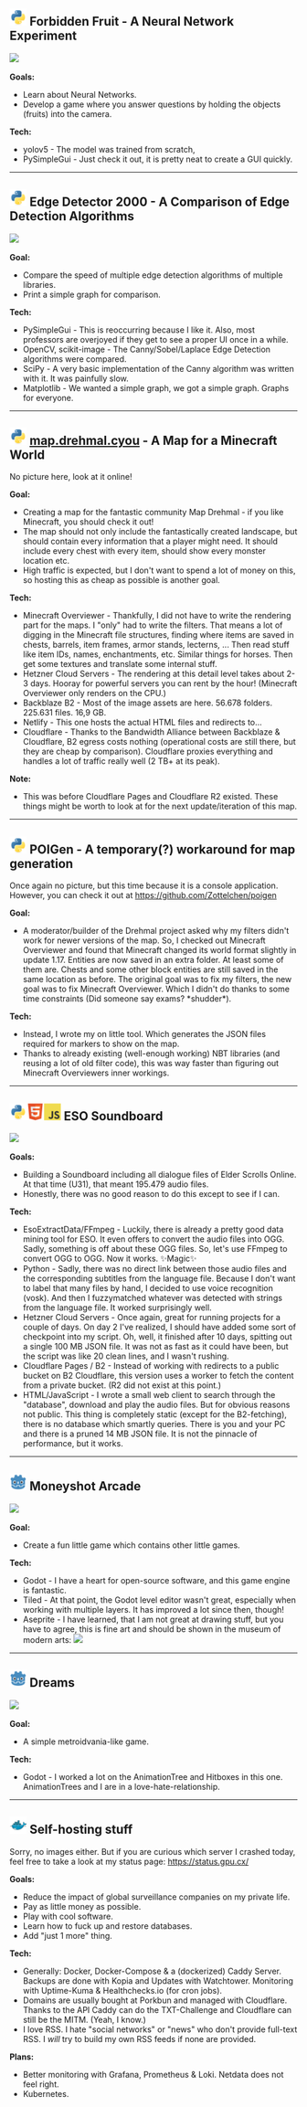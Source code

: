 ## <img src="https://raw.githubusercontent.com/devicons/devicon/master/icons/python/python-original.svg" width="30"/> Forbidden Fruit - A Neural Network Experiment 

![](http://placekitten.com/200/300)

**Goals:**

* Learn about Neural Networks.
* Develop a game where you answer questions by holding the objects (fruits) into the camera.

**Tech:**

* yolov5 - The model was trained from scratch,
* PySimpleGui - Just check it out, it is pretty neat to create a GUI quickly.

___

## <img src="https://raw.githubusercontent.com/devicons/devicon/master/icons/python/python-original.svg" width="30"/> Edge Detector 2000 - A Comparison of Edge Detection Algorithms 

![](http://placekitten.com/200/301)

**Goal:**

* Compare the speed of multiple edge detection algorithms of multiple libraries.
* Print a simple graph for comparison.

**Tech:**

* PySimpleGui - This is reoccurring because I like it. Also, most professors are overjoyed if they get to see a proper UI once in a while.
* OpenCV, scikit-image - The Canny/Sobel/Laplace Edge Detection algorithms were compared.
* SciPy - A very basic implementation of the Canny algorithm was written with it. It was painfully slow.
* Matplotlib - We wanted a simple graph, we got a simple graph. Graphs for everyone.

___

## <img src="https://raw.githubusercontent.com/devicons/devicon/master/icons/python/python-original.svg" width="30"/> [map.drehmal.cyou](https://map.drehmal.cyou/) - A Map for a Minecraft World 

No picture here, look at it online!

**Goal:**

* Creating a map for the fantastic community Map Drehmal - if you like Minecraft, you should check it out!
* The map should not only include the fantastically created landscape, but should contain every information that a player might need. It should include every chest with every item, should show every monster location etc.
* High traffic is expected, but I don't want to spend a lot of money on this, so hosting this as cheap as possible is another goal.

**Tech:**

* Minecraft Overviewer - Thankfully, I did not have to write the rendering part for the maps. I "only" had to write the filters. That means a lot of digging in the Minecraft file structures, finding where items are saved  in chests, barrels, item frames, armor stands, lecterns, ... Then read stuff like item IDs, names, enchantments, etc. Similar things for horses. Then get some textures and translate some internal stuff.
* Hetzner Cloud Servers - The rendering at this detail level takes about 2-3 days. Hooray for powerful servers you can rent by the hour! (Minecraft Overviewer only renders on the CPU.)
* Backblaze B2 - Most of the image assets are here. 56.678 folders. 225.631 files. 16,9 GB.
* Netlify - This one hosts the actual HTML files and redirects to...
* Cloudflare - Thanks to the Bandwidth Alliance between Backblaze & Cloudflare, B2 egress costs nothing (operational costs are still there, but they are cheap by comparison). Cloudflare proxies everything and handles a lot of traffic really well (2 TB+ at its peak).

**Note:**

* This was before Cloudflare Pages and Cloudflare R2 existed. These things might be worth to look at for the next update/iteration of this map.

___

## <img src="https://raw.githubusercontent.com/devicons/devicon/master/icons/python/python-original.svg" width="30"/> POIGen - A temporary(?) workaround for map generation 

Once again no picture, but this time because it is a console application. However, you can check it out at <https://github.com/Zottelchen/poigen>

**Goal:**

* A moderator/builder of the Drehmal project asked why my filters didn't work for newer versions of the map. So, I checked out Minecraft Overviewer and found that Minecraft changed its world format slightly in update 1.17. Entities are now saved in an extra folder. At least some of them are. Chests and some other block entities are still saved in the same location as before. The original goal was to fix my filters, the new goal was to fix Minecraft Overviewer. Which I didn't do thanks to some time constraints (Did someone say exams? \*shudder*).

**Tech:**

* Instead, I wrote my on little tool. Which generates the JSON files required for markers to show on the map.
* Thanks to already existing (well-enough working) NBT libraries (and reusing a lot of old filter code), this was way faster than figuring out Minecraft Overviewers inner workings.

___

## <img src="https://raw.githubusercontent.com/devicons/devicon/master/icons/python/python-original.svg" width="30"/><img src="https://raw.githubusercontent.com/devicons/devicon/master/icons/html5/html5-original.svg" width="30"/><img src="https://raw.githubusercontent.com/devicons/devicon/master/icons/javascript/javascript-original.svg" width="30"/> ESO Soundboard 

![](http://placekitten.com/200/303)

**Goals:**

* Building a Soundboard including all dialogue files of Elder Scrolls Online. At that time (U31), that meant 195.479 audio files.
* Honestly, there was no good reason to do this except to see if I can.

**Tech:**

* EsoExtractData/FFmpeg - Luckily, there is already a pretty good data mining tool for ESO. It even offers to convert the audio files into OGG. Sadly, something is off about these OGG files. So, let's use FFmpeg to convert OGG to OGG. Now it works. ✨Magic✨
* Python -  Sadly, there was no direct link between those audio files and the corresponding subtitles from the language file. Because I don't want to label that many files by hand, I decided to use voice recognition (vosk). And then I fuzzymatched whatever was detected with strings from the language file. It worked surprisingly well.
* Hetzner Cloud Servers - Once again, great for running projects for a couple of days. On day 2 I've realized, I should have added some sort of checkpoint into my script. Oh, well, it finished after 10 days, spitting out a single 100 MB JSON file. It was not as fast as it could have been, but the script was like 20 clean lines, and I wasn't rushing.
* Cloudflare Pages / B2 - Instead of working with redirects to a public bucket on B2 Cloudflare, this version uses a worker to fetch the content from a private bucket. (R2 did not exist at this point.)
* HTML/JavaScript - I wrote a small web client to search through the "database", download and play the audio files. But for obvious reasons not public. This thing is completely static (except for the B2-fetching), there is no database which smartly queries. There is you and your PC and there is a pruned 14 MB JSON file. It is not the pinnacle of performance, but it works.

___

## <img src="https://raw.githubusercontent.com/devicons/devicon/master/icons/godot/godot-original.svg" width="30"/> Moneyshot Arcade 

![](http://placekitten.com/200/304)

**Goal:**

* Create a fun little game which contains other little games.

**Tech:**

* Godot - I have a heart for open-source software, and this game engine is fantastic.
* Tiled - At that point, the Godot level editor wasn't great, especially when working with multiple layers. It has improved a lot since  then, though!
* Aseprite - I have learned, that I am not great at drawing stuff, but you have to agree, this is fine art and should be shown in the museum of modern arts:
![](http://placekitten.com/200/305)

___

## <img src="https://raw.githubusercontent.com/devicons/devicon/master/icons/godot/godot-original.svg" width="30"/> Dreams

![](http://placekitten.com/300/300)

**Goal:**

* A simple metroidvania-like game.

**Tech:**

* Godot - I worked a lot on the AnimationTree and Hitboxes in this one. AnimationTrees and I are in a love-hate-relationship.

___

## <img src="https://raw.githubusercontent.com/devicons/devicon/master/icons/docker/docker-original.svg" width="30"/> Self-hosting stuff 

Sorry, no images either. But if you are curious which server I crashed today, feel free to take a look at my status page: <https://status.gpu.cx/>

**Goals:**

* Reduce the impact of global surveillance companies on my private life.
* Pay as little money as possible.
* Play with cool software.
* Learn how to fuck up and restore databases.
* Add "just 1 more" thing.

**Tech:**

* Generally: Docker, Docker-Compose & a (dockerized) Caddy Server. Backups are done with Kopia and Updates with Watchtower. Monitoring with Uptime-Kuma & Healthchecks.io (for cron jobs).
* Domains are usually bought at Porkbun and managed with Cloudflare. Thanks to the API Caddy can do the TXT-Challenge and Cloudflare can still be the MITM. (Yeah, I know.)
* I love RSS. I hate "social networks" or "news" who don't provide full-text RSS. I *will* try to build my own RSS feeds if none are provided.

**Plans:**

* Better monitoring with Grafana, Prometheus & Loki. Netdata does not feel right.
* Kubernetes.
